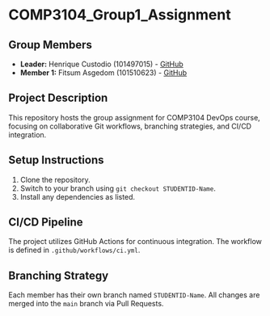 # COMP3104_Group1_Assignment
## Group Members
- **Leader:** Henrique Custodio (101497015) - [GitHub](https://github.com/hcustod)
- **Member 1:** Fitsum Asgedom (101510623) - [GitHub](https://github.com/jofit2020)
## Project Description
This repository hosts the group assignment for COMP3104 DevOps course, focusing on
collaborative Git workflows, branching strategies, and CI/CD integration.
## Setup Instructions
1. Clone the repository.
2. Switch to your branch using `git checkout STUDENTID-Name`.
3. Install any dependencies as listed.
## CI/CD Pipeline
The project utilizes GitHub Actions for continuous integration. The workflow is defined
in `.github/workflows/ci.yml`.
## Branching Strategy
Each member has their own branch named `STUDENTID-Name`. All changes are
merged into the `main` branch via Pull Requests.
